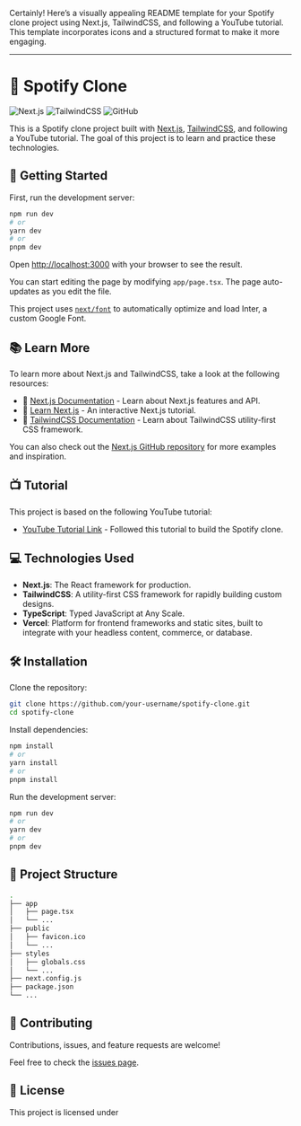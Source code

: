 Certainly! Here’s a visually appealing README template for your Spotify clone project using Next.js, TailwindCSS, and following a YouTube tutorial. This template incorporates icons and a structured format to make it more engaging.

---

# 🎵 Spotify Clone

![Next.js](https://img.shields.io/badge/Next.js-000000?style=for-the-badge&logo=nextdotjs&logoColor=white)
![TailwindCSS](https://img.shields.io/badge/TailwindCSS-38B2AC?style=for-the-badge&logo=tailwindcss&logoColor=white)
![GitHub](https://img.shields.io/badge/GitHub-181717?style=for-the-badge&logo=github&logoColor=white)

This is a Spotify clone project built with [Next.js](https://nextjs.org/), [TailwindCSS](https://tailwindcss.com/), and following a YouTube tutorial. The goal of this project is to learn and practice these technologies.

## 🚀 Getting Started

First, run the development server:

```bash
npm run dev
# or
yarn dev
# or
pnpm dev
```

Open [http://localhost:3000](http://localhost:3000) with your browser to see the result.

You can start editing the page by modifying `app/page.tsx`. The page auto-updates as you edit the file.

This project uses [`next/font`](https://nextjs.org/docs/basic-features/font-optimization) to automatically optimize and load Inter, a custom Google Font.

## 📚 Learn More

To learn more about Next.js and TailwindCSS, take a look at the following resources:

- 📖 [Next.js Documentation](https://nextjs.org/docs) - Learn about Next.js features and API.
- 📘 [Learn Next.js](https://nextjs.org/learn) - An interactive Next.js tutorial.
- 📗 [TailwindCSS Documentation](https://tailwindcss.com/docs) - Learn about TailwindCSS utility-first CSS framework.

You can also check out the [Next.js GitHub repository](https://github.com/vercel/next.js/) for more examples and inspiration.

## 📺 Tutorial

This project is based on the following YouTube tutorial:
- [YouTube Tutorial Link](#) - Followed this tutorial to build the Spotify clone.

## 💻 Technologies Used

- **Next.js**: The React framework for production.
- **TailwindCSS**: A utility-first CSS framework for rapidly building custom designs.
- **TypeScript**: Typed JavaScript at Any Scale.
- **Vercel**: Platform for frontend frameworks and static sites, built to integrate with your headless content, commerce, or database.

## 🛠️ Installation

Clone the repository:

```bash
git clone https://github.com/your-username/spotify-clone.git
cd spotify-clone
```

Install dependencies:

```bash
npm install
# or
yarn install
# or
pnpm install
```

Run the development server:

```bash
npm run dev
# or
yarn dev
# or
pnpm dev
```

## 📂 Project Structure

```bash
.
├── app
│   ├── page.tsx
│   └── ...
├── public
│   ├── favicon.ico
│   └── ...
├── styles
│   ├── globals.css
│   └── ...
├── next.config.js
├── package.json
└── ...
```

## 🤝 Contributing

Contributions, issues, and feature requests are welcome!

Feel free to check the [issues page](#).

## 📄 License

This project is licensed under
